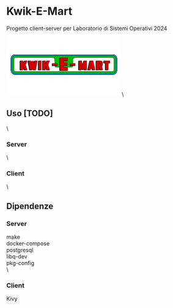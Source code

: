 # Kwik-E-Mart
Progetto client-server per Laboratorio di Sistemi Operativi 2024\
![Logo](client/res/sign.png)
\
## Uso [TODO]
\
### Server
\
### Client
\
## Dipendenze
### Server
make\
docker-compose\
postgresql\
libq-dev\
pkg-config\
\
### Client
Kivy
